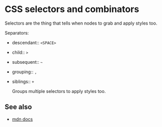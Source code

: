 # CSS selectors and combinators

Selectors are the thing that tells when nodes to grab and apply styles too.

Separators:

- descendant:: `<SPACE>`
- child:: `>`
- subsequent:: `~`
- grouping:: `,`
- siblings:: `+`

  Groups multiple selectors to apply styles too.

## See also

- [mdn docs](https://developer.mozilla.org/en-US/docs/Web/CSS/CSS_selectors)
